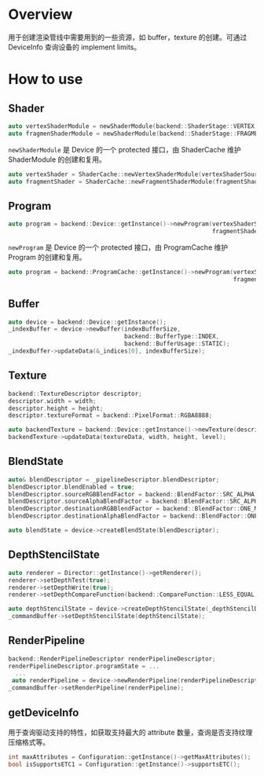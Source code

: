 # Overview

用于创建渲染管线中需要用到的一些资源，如 buffer，texture 的创建。可通过 DeviceInfo 查询设备的 implement limits。

# How to use

## Shader

```c++
auto vertexShaderModule = newShaderModule(backend::ShaderStage::VERTEX, shaderSource);
auto fragmenShaderModule = newShaderModule(backend::ShaderStage::FRAGMENT, shaderSource);
```

`newShaderModule` 是 Device 的一个 protected 接口，由 ShaderCache 维护 ShaderModule 的创建和复用。

```c++
auto vertexShader = ShaderCache::newVertexShaderModule(vertexShaderSource);
auto fragmentShader = ShaderCache::newFragmentShaderModule(fragmentShaderSource);
```

## Program

```c++
auto program = backend::Device::getInstance()->newProgram(vertexShaderSource,
                                                          fragmentShaderSource);
```

`newProgram` 是 Device 的一个 protected 接口，由 ProgramCache 维护 Program 的创建和复用。

```c++
auto program = backend::ProgramCache::getInstance()->newProgram(vertexShaderSource, 
                                                                fragmentShaderSource);
```

## Buffer

```c++
auto device = backend::Device::getInstance();
_indexBuffer = device->newBuffer(indexBufferSize, 
                                 backend::BufferType::INDEX, 
                                 backend::BufferUsage::STATIC);
_indexBuffer->updateData(&_indices[0], indexBufferSize);
```

## Texture

```c++
backend::TextureDescriptor descriptor;
descriptor.width = width;
descriptor.height = height;
descriptor.textureFormat = backend::PixelFormat::RGBA8888;

auto backendTexture = backend::Device::getInstance()->newTexture(descriptor);
backendTexture->updateData(textureData, width, height, level);
```

## BlendState

```c++
auto& blendDescriptor = _pipelineDescriptor.blendDescriptor;
blendDescriptor.blendEnabled = true;
blendDescriptor.sourceRGBBlendFactor = backend::BlendFactor::SRC_ALPHA;
blendDescriptor.sourceAlphaBlendFactor = backend::BlendFactor::SRC_ALPHA;;
blendDescriptor.destinationRGBBlendFactor = backend::BlendFactor::ONE_MINUS_SRC_ALPHA;
blendDescriptor.destinationAlphaBlendFactor = backend::BlendFactor::ONE_MINUS_SRC_ALPHA;

auto blendState = device->createBlendState(blendDescriptor);
```

## DepthStencilState

```c++
auto renderer = Director::getInstance()->getRenderer();
renderer->setDepthTest(true);
renderer->setDepthWrite(true);
renderer->setDepthCompareFunction(backend::CompareFunction::LESS_EQUAL);

auto depthStencilState = device->createDepthStencilState(_depthStencilDescriptor);
_commandBuffer->setDepthStencilState(depthStencilState);
```

## RenderPipeline

```c++
backend::RenderPipelineDescriptor renderPipelineDescriptor;
renderPipelineDescriptor.programState = ...
  ... 
 auto renderPipeline = device->newRenderPipeline(renderPipelineDescriptor);
_commandBuffer->setRenderPipeline(renderPipeline);
```

## getDeviceInfo

用于查询驱动支持的特性，如获取支持最大的 attribute 数量，查询是否支持纹理压缩格式等。

```c++
int maxAttributes = Configuration::getInstance()->getMaxAttributes(); 
bool isSupportsETC1 = Configuration::getInstance()->supportsETC();
```





